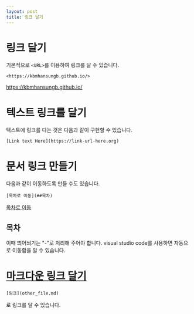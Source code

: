 ```yaml
---
layout: post
title: 링크 달기
---
```


# 링크 달기

기본적으로 ```<URL>```를 이용하여 링크를 달 수 있습니다.

```
<https://kbmhansungb.github.io/>
```
<https://kbmhansungb.github.io/>

# 텍스트 링크를 달기
텍스트에 링크를 다는 것은 다음과 같이 구현할 수 있습니다.
```
[Link text Here](https://link-url-here.org)
```

# 문서 링크 만들기
다음과 같이 이동하도록 만들 수도 있습니다.
```
[목차로 이동](##목차)
```

[목차로 이동](##목차)
## 목차

이때 띄어씌기는 "-"로 처리해 주어야 합니다.
visual studio code를 사용하면 자동으로 이동함을 알 수 있습니다.

# [마크다운 링크 달기](https://stackoverflow.com/questions/7653483/github-relative-link-in-markdown-file)

```
[링크](other_file.md)
```
로 링크를 달 수 있습니다.